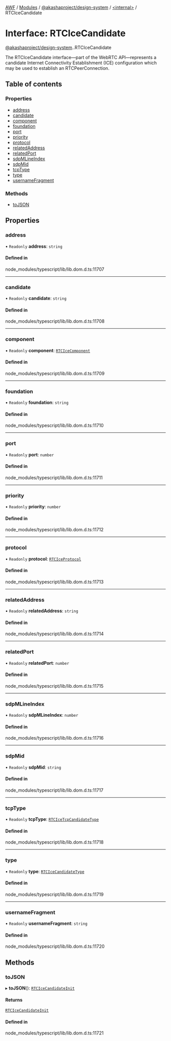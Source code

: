 [AWF](../README.md) / [Modules](../modules.md) / [@akashaproject/design-system](../modules/akashaproject_design_system.md) / [<internal\>](../modules/akashaproject_design_system._internal_.md) / RTCIceCandidate

# Interface: RTCIceCandidate

[@akashaproject/design-system](../modules/akashaproject_design_system.md).[<internal>](../modules/akashaproject_design_system._internal_.md).RTCIceCandidate

The RTCIceCandidate interface—part of the WebRTC API—represents a candidate Internet Connectivity Establishment (ICE) configuration which may be used to establish an RTCPeerConnection.

## Table of contents

### Properties

- [address](akashaproject_design_system._internal_.RTCIceCandidate.md#address)
- [candidate](akashaproject_design_system._internal_.RTCIceCandidate.md#candidate)
- [component](akashaproject_design_system._internal_.RTCIceCandidate.md#component)
- [foundation](akashaproject_design_system._internal_.RTCIceCandidate.md#foundation)
- [port](akashaproject_design_system._internal_.RTCIceCandidate.md#port)
- [priority](akashaproject_design_system._internal_.RTCIceCandidate.md#priority)
- [protocol](akashaproject_design_system._internal_.RTCIceCandidate.md#protocol)
- [relatedAddress](akashaproject_design_system._internal_.RTCIceCandidate.md#relatedaddress)
- [relatedPort](akashaproject_design_system._internal_.RTCIceCandidate.md#relatedport)
- [sdpMLineIndex](akashaproject_design_system._internal_.RTCIceCandidate.md#sdpmlineindex)
- [sdpMid](akashaproject_design_system._internal_.RTCIceCandidate.md#sdpmid)
- [tcpType](akashaproject_design_system._internal_.RTCIceCandidate.md#tcptype)
- [type](akashaproject_design_system._internal_.RTCIceCandidate.md#type)
- [usernameFragment](akashaproject_design_system._internal_.RTCIceCandidate.md#usernamefragment)

### Methods

- [toJSON](akashaproject_design_system._internal_.RTCIceCandidate.md#tojson)

## Properties

### address

• `Readonly` **address**: `string`

#### Defined in

node_modules/typescript/lib/lib.dom.d.ts:11707

___

### candidate

• `Readonly` **candidate**: `string`

#### Defined in

node_modules/typescript/lib/lib.dom.d.ts:11708

___

### component

• `Readonly` **component**: [`RTCIceComponent`](../modules/akashaproject_design_system._internal_.md#rtcicecomponent)

#### Defined in

node_modules/typescript/lib/lib.dom.d.ts:11709

___

### foundation

• `Readonly` **foundation**: `string`

#### Defined in

node_modules/typescript/lib/lib.dom.d.ts:11710

___

### port

• `Readonly` **port**: `number`

#### Defined in

node_modules/typescript/lib/lib.dom.d.ts:11711

___

### priority

• `Readonly` **priority**: `number`

#### Defined in

node_modules/typescript/lib/lib.dom.d.ts:11712

___

### protocol

• `Readonly` **protocol**: [`RTCIceProtocol`](../modules/akashaproject_design_system._internal_.md#rtciceprotocol)

#### Defined in

node_modules/typescript/lib/lib.dom.d.ts:11713

___

### relatedAddress

• `Readonly` **relatedAddress**: `string`

#### Defined in

node_modules/typescript/lib/lib.dom.d.ts:11714

___

### relatedPort

• `Readonly` **relatedPort**: `number`

#### Defined in

node_modules/typescript/lib/lib.dom.d.ts:11715

___

### sdpMLineIndex

• `Readonly` **sdpMLineIndex**: `number`

#### Defined in

node_modules/typescript/lib/lib.dom.d.ts:11716

___

### sdpMid

• `Readonly` **sdpMid**: `string`

#### Defined in

node_modules/typescript/lib/lib.dom.d.ts:11717

___

### tcpType

• `Readonly` **tcpType**: [`RTCIceTcpCandidateType`](../modules/akashaproject_design_system._internal_.md#rtcicetcpcandidatetype)

#### Defined in

node_modules/typescript/lib/lib.dom.d.ts:11718

___

### type

• `Readonly` **type**: [`RTCIceCandidateType`](../modules/akashaproject_design_system._internal_.md#rtcicecandidatetype)

#### Defined in

node_modules/typescript/lib/lib.dom.d.ts:11719

___

### usernameFragment

• `Readonly` **usernameFragment**: `string`

#### Defined in

node_modules/typescript/lib/lib.dom.d.ts:11720

## Methods

### toJSON

▸ **toJSON**(): [`RTCIceCandidateInit`](akashaproject_design_system._internal_.RTCIceCandidateInit.md)

#### Returns

[`RTCIceCandidateInit`](akashaproject_design_system._internal_.RTCIceCandidateInit.md)

#### Defined in

node_modules/typescript/lib/lib.dom.d.ts:11721
